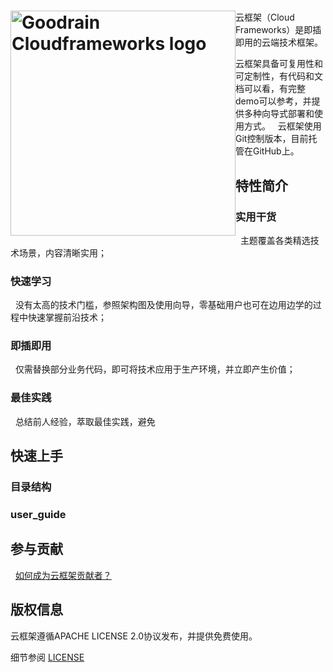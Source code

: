 <h1><a href="http://www.goodrain.com/" title="Goodrain Cloudframeworks"><img style="float: left" width="360" src="http://7xihe6.com1.z0.glb.clouddn.com/CLOUDFRAMEWORKS  header.jpg" alt="Goodrain Cloudframeworks logo"/></a></h1>

云框架（Cloud Frameworks）是即插即用的云端技术框架。

云框架具备可复用性和可定制性，有代码和文档可以看，有完整demo可以参考，并提供多种向导式部署和使用方式。
  
云框架使用Git控制版本，目前托管在GitHub上。
  
## 特性简介
  
### 实用干货
  
主题覆盖各类精选技术场景，内容清晰实用；
  
### 快速学习
  
没有太高的技术门槛，参照架构图及使用向导，零基础用户也可在边用边学的过程中快速掌握前沿技术；
  
### 即插即用
  
仅需替换部分业务代码，即可将技术应用于生产环境，并立即产生价值；
  
### 最佳实践
  
总结前人经验，萃取最佳实践，避免

## 快速上手
  
### 目录结构
  
### user_guide
  
## 参与贡献
  
[如何成为云框架贡献者？](COUNTRIBUTING.md)
  
## 版权信息
  
云框架遵循APACHE LICENSE 2.0协议发布，并提供免费使用。
  
细节参阅 [LICENSE](LICENSE.md)
